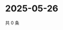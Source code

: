 # 2025-05-26

共 0 条

<!-- BEGIN ZHIHUVIDEO -->
<!-- 最后更新时间 Mon May 26 2025 13:12:40 GMT+0800 (China Standard Time) -->

<!-- END ZHIHUVIDEO -->
